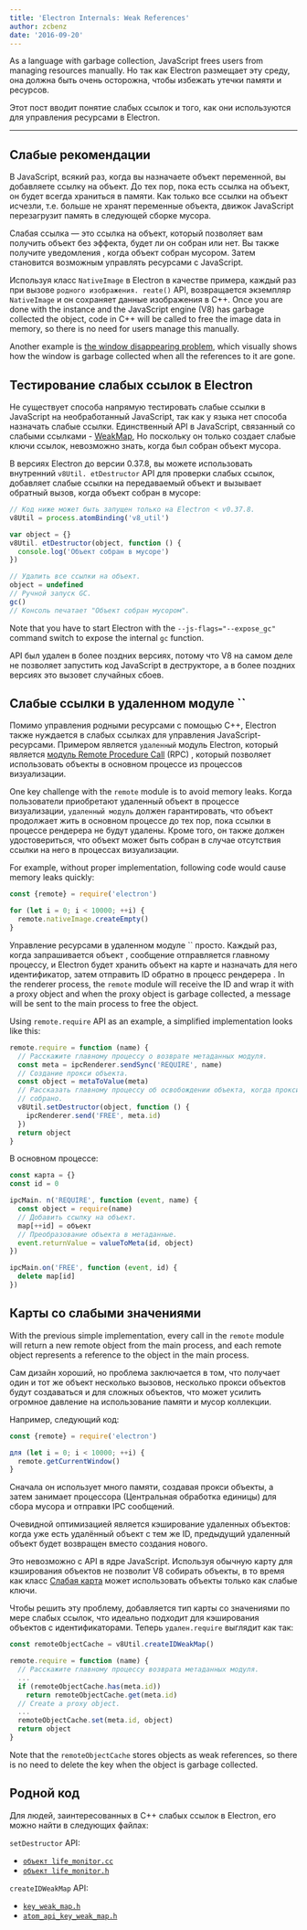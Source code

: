 ```yaml
---
title: 'Electron Internals: Weak References'
author: zcbenz
date: '2016-09-20'
---
```


As a language with garbage collection, JavaScript frees users from managing resources manually. Но так как Electron размещает эту среду, она должна быть очень осторожна, чтобы избежать утечки памяти и ресурсов.

Этот пост вводит понятие слабых ссылок и того, как они используются для управления ресурсами в Electron.

---

## Слабые рекомендации

В JavaScript, всякий раз, когда вы назначаете объект переменной, вы добавляете ссылку на объект. До тех пор, пока есть ссылка на объект, он будет всегда храниться в памяти. Как только все ссылки на объект исчезли, т.е. больше не хранят переменные объекта, движок JavaScript перезагрузит память в следующей сборке мусора.

Слабая ссылка — это ссылка на объект, который позволяет вам получить объект без эффекта, будет ли он собран или нет. Вы также получите уведомления , когда объект собран мусором. Затем становится возможным управлять ресурсами с JavaScript.

Используя класс `NativeImage` в Electron в качестве примера, каждый раз при вызове `родного изображения. reate()` API, возвращается экземпляр `NativeImage` и он сохраняет данные изображения в C++. Once you are done with the instance and the JavaScript engine (V8) has garbage collected the object, code in C++ will be called to free the image data in memory, so there is no need for users manage this manually.

Another example is [the window disappearing problem](https://electronjs.org/docs/faq/#my-apps-windowtray-disappeared-after-a-few-minutes), which visually shows how the window is garbage collected when all the references to it are gone.

## Тестирование слабых ссылок в Electron

Не существует способа напрямую тестировать слабые ссылки в JavaScript на необработанный JavaScript, так как у языка нет способа назначать слабые ссылки. Единственный API в JavaScript, связанный со слабыми ссылками - [WeakMap](https://developer.mozilla.org/en-US/docs/Web/JavaScript/Reference/Global_Objects/WeakMap), Но поскольку он только создает слабые ключи ссылок, невозможно знать, когда был собран объект мусора.

В версиях Electron до версии 0.37.8, вы можете использовать внутренний `v8Util. etDestructor` API для проверки слабых ссылок, добавляет слабые ссылки на передаваемый объект и вызывает обратный вызов, когда объект собран в мусоре:

```javascript
// Код ниже может быть запущен только на Electron < v0.37.8.
v8Util = process.atomBinding('v8_util')

var object = {}
v8Util. etDestructor(object, function () {
  console.log('Объект собран в мусоре')
})

// Удалить все ссылки на объект.
object = undefined
// Ручной запуск GC.
gc()
// Консоль печатает "Объект собран мусором".
```

Note that you have to start Electron with the `--js-flags="--expose_gc"` command switch to expose the internal `gc` function.

API был удален в более поздних версиях, потому что V8 на самом деле не позволяет запустить код JavaScript в деструкторе, а в более поздних версиях это вызовет случайных сбоев.

## Слабые ссылки в удаленном модуле ``

Помимо управления родными ресурсами с помощью C++, Electron также нуждается в слабых ссылках для управления JavaScript-ресурсами. Примером является `удаленный` модуль Electron, который является [модуль Remote Procedure Call](https://en.wikipedia.org/wiki/Remote_procedure_call) (RPC) , который позволяет использовать объекты в основном процессе из процессов визуализации.

One key challenge with the `remote` module is to avoid memory leaks. Когда пользователи приобретают удаленный объект в процессе визуализации, `удаленный модуль` должен гарантировать, что объект продолжает жить в основном процессе до тех пор, пока ссылки в процессе рендерера не будут удалены. Кроме того, он также должен удостовериться, что объект может быть собран в случае отсутствия ссылки на него в процессах визуализации.

For example, without proper implementation, following code would cause memory leaks quickly:

```javascript
const {remote} = require('electron')

for (let i = 0; i < 10000; ++i) {
  remote.nativeImage.createEmpty()
}
```

Управление ресурсами в удаленном модуле `` просто. Каждый раз, когда запрашивается объект , сообщение отправляется главному процессу, и Electron будет хранить объект на карте и назначать для него идентификатор, затем отправить ID обратно в процесс рендерера . In the renderer process, the `remote` module will receive the ID and wrap it with a proxy object and when the proxy object is garbage collected, a message will be sent to the main process to free the object.

Using `remote.require` API as an example, a simplified implementation looks like this:

```javascript
remote.require = function (name) {
  // Расскажите главному процессу о возврате метаданных модуля.
  const meta = ipcRenderer.sendSync('REQUIRE', name)
  // Создание прокси объекта.
  const object = metaToValue(meta)
  // Рассказать главному процессу об освобождении объекта, когда прокси объект является мусором
  // собрано.
  v8Util.setDestructor(object, function () {
    ipcRenderer.send('FREE', meta.id)
  })
  return object
}
```

В основном процессе:

```javascript
const карта = {}
const id = 0

ipcMain. n('REQUIRE', function (event, name) {
  const object = require(name)
  // Добавить ссылку на объект.
  map[++id] = объект
  // Преобразование объекта в метаданные.
  event.returnValue = valueToMeta(id, object)
})

ipcMain.on('FREE', function (event, id) {
  delete map[id]
})
```

## Карты со слабыми значениями

With the previous simple implementation, every call in the `remote` module will return a new remote object from the main process, and each remote object represents a reference to the object in the main process.

Сам дизайн хороший, но проблема заключается в том, что получает один и тот же объект несколько вызовов, несколько прокси объектов будут создаваться и для сложных объектов, что может усилить огромное давление на использование памяти и мусор коллекции.

Например, следующий код:

```javascript
const {remote} = require('electron')

для (let i = 0; i < 10000; ++i) {
  remote.getCurrentWindow()
}
```

Сначала он использует много памяти, создавая прокси объекты, а затем занимает процессора (Центральная обработка единицы) для сбора мусора и отправки IPC сообщений.

Очевидной оптимизацией является кэширование удаленных объектов: когда уже есть удалённый объект с тем же ID, предыдущий удаленный объект будет возвращен вместо создания нового.

Это невозможно с API в ядре JavaScript. Используя обычную карту для кэширования объектов не позволит V8 собирать объекты, в то время как класс [Слабая карта](https://developer.mozilla.org/en-US/docs/Web/JavaScript/Reference/Global_Objects/WeakMap) может использовать объекты только как слабые ключи.

Чтобы решить эту проблему, добавляется тип карты со значениями по мере слабых ссылок, что идеально подходит для кэширования объектов с идентификаторами. Теперь `удален.require` выглядит как так:

```javascript
const remoteObjectCache = v8Util.createIDWeakMap()

remote.require = function (name) {
  // Расскажите главному процессу возврата метаданных модуля.
  ...
  if (remoteObjectCache.has(meta.id))
    return remoteObjectCache.get(meta.id)
  // Create a proxy object.
  ...
  remoteObjectCache.set(meta.id, object)
  return object
}
```

Note that the `remoteObjectCache` stores objects as weak references, so there is no need to delete the key when the object is garbage collected.

## Родной код

Для людей, заинтересованных в C++ слабых ссылок в Electron, его можно найти в следующих файлах:

`setDestructor` API:

* [`объект life_monitor.cc`](https://github.com/electron/electron/blob/v1.3.4/atom/common/api/object_life_monitor.cc)
* [`объект life_monitor.h`](https://github.com/electron/electron/blob/v1.3.4/atom/common/api/object_life_monitor.h)

`createIDWeakMap` API:

* [`key_weak_map.h`](https://github.com/electron/electron/blob/v1.3.4/atom/common/key_weak_map.h)
* [`atom_api_key_weak_map.h`](https://github.com/electron/electron/blob/v1.3.4/atom/common/api/atom_api_key_weak_map.h)

